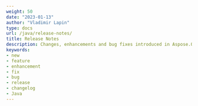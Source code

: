 ```yaml
---
weight: 50
date: "2023-01-13"
author: "Vladimir Lapin"
type: docs
url: /java/release-notes/
title: Release Notes
description: Changes, enhancements and bug fixes introduced in Aspose.OMR for Java releases.
keywords:
- new
- feature
- enhancement
- fix
- bug
- release
- changelog
- Java
---
```

